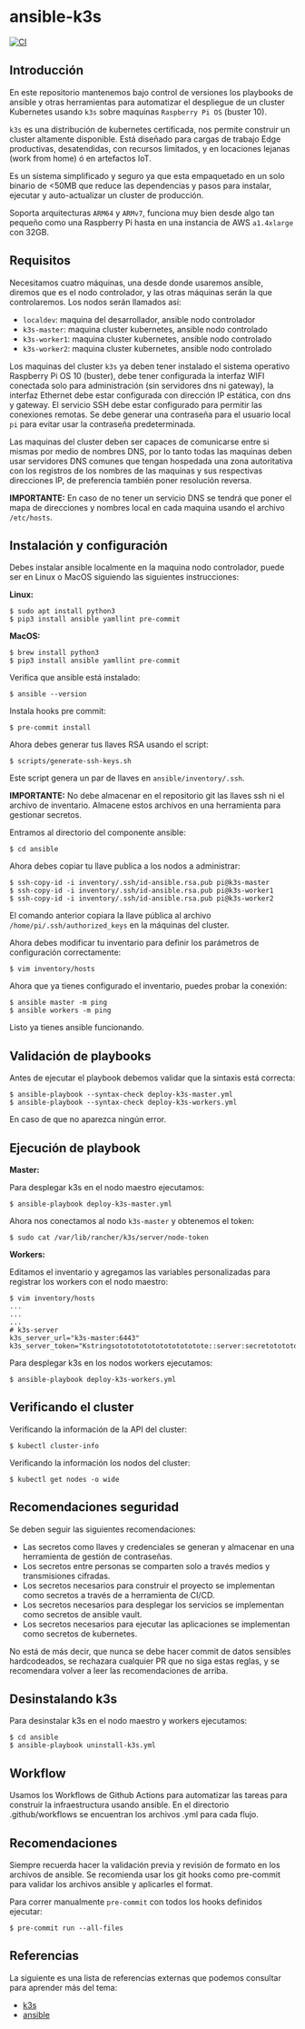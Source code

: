 # ansible-k3s

[![CI](https://github.com/jorgearma1982/infra-home/actions/workflows/ci.yml/badge.svg)](https://github.com/jorgearma1982/infra-home/actions/workflows/ci.yml)

## Introducción

En este repositorio mantenemos bajo control de versiones los playbooks de ansible y otras herramientas para
automatizar el despliegue de un cluster Kubernetes usando `k3s` sobre maquinas `Raspberry Pi OS` (buster 10).

`k3s` es una distribución de kubernetes certificada, nos permite construir un cluster altamente disponible. Está
diseñado para cargas de trabajo Edge productivas, desatendidas, con recursos limitados, y en locaciones lejanas
(work from home) ó en artefactos IoT.

Es un sistema simplificado y seguro ya que esta empaquetado en un solo binario de <50MB que reduce las dependencias
y pasos para instalar, ejecutar y auto-actualizar un cluster de producción.

Soporta arquitecturas `ARM64` y `ARMv7`, funciona muy bien desde algo tan pequeño como una Raspberry Pi hasta en una
instancia de AWS `a1.4xlarge` con 32GB.

## Requisitos

Necesitamos cuatro máquinas, una desde donde usaremos ansible, diremos que es el nodo controlador, y las otras
máquinas serán la que controlaremos. Los nodos serán llamados así:

* `localdev`: maquina del desarrollador, ansible nodo controlador
* `k3s-master`: maquina cluster kubernetes, ansible nodo controlado
* `k3s-worker1`: maquina cluster kubernetes, ansible nodo controlado
* `k3s-worker2`: maquina cluster kubernetes, ansible nodo controlado

Los maquinas del cluster `k3s` ya deben tener instalado el sistema operativo Raspberry Pi OS 10 (buster), debe tener
configurada la interfaz WIFI conectada solo para administración (sin servidores dns ni gateway), la interfaz Ethernet
debe estar configurada con dirección IP estática, con dns y gateway. El servicio SSH debe estar configurado para
permitir las conexiones remotas. Se debe generar una contraseña para el usuario local `pi` para evitar usar la
contraseña predeterminada.

Las maquinas del cluster deben ser capaces de comunicarse entre si mismas por medio de nombres DNS, por lo tanto
todas las maquinas deben usar servidores DNS comunes que tengan hospedada una zona autoritativa con los registros
de los nombres de las maquinas y sus respectivas direcciones IP, de preferencia también poner resolución reversa.

**IMPORTANTE:** En caso de no tener un servicio DNS se tendrá que poner el mapa de direcciones y nombres local en
cada maquina usando el archivo `/etc/hosts`.

## Instalación y configuración

Debes instalar ansible localmente en la maquina nodo controlador, puede ser en Linux o MacOS siguiendo
las siguientes instrucciones:

**Linux:**

```
$ sudo apt install python3
$ pip3 install ansible yamllint pre-commit
```

**MacOS:**

```
$ brew install python3
$ pip3 install ansible yamllint pre-commit
```

Verifica que ansible está instalado:

```
$ ansible --version
```

Instala hooks pre commit:

```
$ pre-commit install
```

Ahora debes generar tus llaves RSA usando el script:

```
$ scripts/generate-ssh-keys.sh
```

Este script genera un par de llaves en `ansible/inventory/.ssh`.

**IMPORTANTE:** No debe almacenar en el repositorio git las llaves ssh ni el archivo de inventario. Almacene estos
archivos en una herramienta para gestionar secretos.

Entramos al directorio del componente ansible:

```
$ cd ansible
```

Ahora debes copiar tu llave publica a los nodos a administrar:

```
$ ssh-copy-id -i inventory/.ssh/id-ansible.rsa.pub pi@k3s-master
$ ssh-copy-id -i inventory/.ssh/id-ansible.rsa.pub pi@k3s-worker1
$ ssh-copy-id -i inventory/.ssh/id-ansible.rsa.pub pi@k3s-worker2
```

El comando anterior copiara la llave pública al archivo `/home/pi/.ssh/authorized_keys` en la
máquinas del cluster.

Ahora debes modificar tu inventario para definir los parámetros de configuración correctamente:

```
$ vim inventory/hosts
```

Ahora que ya tienes configurado el inventario, puedes probar la conexión:

```
$ ansible master -m ping
$ ansible workers -m ping
```

Listo ya tienes ansible funcionando.

## Validación de playbooks

Antes de ejecutar el playbook debemos validar que la sintaxis está correcta:

```
$ ansible-playbook --syntax-check deploy-k3s-master.yml
$ ansible-playbook --syntax-check deploy-k3s-workers.yml
```

En caso de que no aparezca ningún error.

## Ejecución de playbook

**Master:**

Para desplegar k3s en el nodo maestro ejecutamos:

```
$ ansible-playbook deploy-k3s-master.yml
```

Ahora nos conectamos al nodo `k3s-master` y obtenemos el token:

```
$ sudo cat /var/lib/rancher/k3s/server/node-token
```

**Workers:**

Editamos el inventario y agregamos las variables personalizadas para registrar los workers con el nodo maestro:

```
$ vim inventory/hosts
...
...
...
# k3s-server
k3s_server_url="k3s-master:6443"
k3s_server_token="Kstringsototototototototototote::server:secretotototote"
```

Para desplegar k3s en los nodos workers ejecutamos:

```
$ ansible-playbook deploy-k3s-workers.yml
```

## Verificando el cluster

Verificando la información de la API del cluster:

```
$ kubectl cluster-info
```

Verificando la información los nodos del cluster:

```
$ kubectl get nodes -o wide
```

## Recomendaciones seguridad

Se deben seguir las siguientes recomendaciones:

- Las secretos como llaves y credenciales se generan y almacenar en una herramienta de gestión de contraseñas.
- Los secretos entre personas se comparten solo a través medios y transmisiones cifradas.
- Los secretos necesarios para construir el proyecto se implementan como secretos a través de a herramienta de CI/CD.
- Los secretos necesarios para desplegar los servicios se implementan como secretos de ansible vault.
- Los secretos necesarios para ejecutar las aplicaciones se implementan como secretos de kubernetes.

No está de más decir, que nunca se debe hacer commit de datos sensibles hardcodeados, se rechazara cualquier PR
que no siga estas reglas, y se recomendara volver a leer las recomendaciones de arriba.

## Desinstalando k3s

Para desinstalar k3s en el nodo maestro y workers ejecutamos:

```
$ cd ansible
$ ansible-playbook uninstall-k3s.yml
```

## Workflow

Usamos los Workflows de Github Actions para automatizar las tareas para construir la infraestructura usando
ansible. En el directorio .github/workflows se encuentran los archivos .yml para cada flujo.

## Recomendaciones

Siempre recuerda hacer la validación previa y revisión de formato en los archivos de ansible. Se recomienda
usar los git hooks como pre-commit para validar los archivos ansible y aplicarles el format.

Para correr manualmente `pre-commit` con todos los hooks definidos ejecutar:

```
$ pre-commit run --all-files
```

## Referencias

La siguiente es una lista de referencias externas que podemos consultar para aprender más del tema:

* [k3s](https://k3s.io/)
* [ansible](https://github.com/ansible/ansible)
